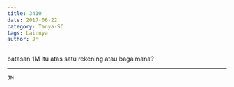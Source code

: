 ```yaml
---
title: 3410
date: 2017-06-22
category: Tanya-SC
tags: Lainnya
author: JM
---
```


batasan 1M itu atas satu rekening atau bagaimana?

---



`JM`
